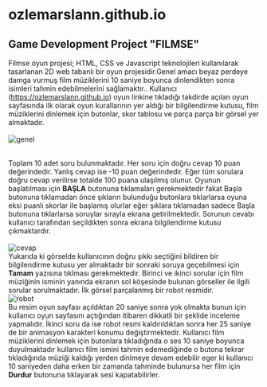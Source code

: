 # ozlemarslann.github.io
## Game Development Project "FILMSE" <br>
  Filmse oyun projesi; HTML, CSS ve Javascript teknolojileri kullanılarak tasarlanan 2D web tabanlı bir oyun projesidir.Genel amacı beyaz perdeye damga vurmuş film müziklerini 10 saniye boyunca dinlendikten sonra 
  isimleri tahmin edebilmelerini sağlamaktır.. Kullanıcı (https://ozlemarslann.github.io) oyun linkine tıkladığı
  takdirde açılan oyun sayfasında ilk olarak oyun kurallarının yer aldığı bir bilgilendirme kutusu, film müziklerini dinlemek için butonlar, skor tablosu ve parça parça bir görsel yer almaktadır.<br/> <br/>
  ![genel](https://github.com/ozlemarslann/ozlemarslann.github.io/assets/110686757/fa43363f-b912-490d-b7ee-1acabc2e6267)

  <br/>Toplam 10 adet soru bulunmaktadır. Her soru için doğru cevap 10 puan değerindedir. Yanlış cevap ise -10 puan değerindedir. Eğer tüm sorulara doğru cevap verilirse totalde 100 puana ulaşılmış olunur. 
  Oyunun başlatılması için **BAŞLA** butonuna tıklamaları gerekmektedir fakat Başla butonuna tıklamadan önce şıkların bulunduğu butonlara tıklarlarsa oyuna eksi puanlı skorlar ile başlamış olurlar eğer şıklara tıklamadan sadece Başla butonuna tıklarlarsa soruylar sırayla ekrana getirilmektedir. Sorunun cevabı kullanıcı tarafından seçildikten  sonra ekrana bilgilendirme kutusu çıkmaktardır. <br/> 
  <br/>
  ![cevap](https://github.com/ozlemarslann/ozlemarslann.github.io/assets/110686757/6a4baa1b-2905-4d4e-8110-299532655b21) <br/>
  Yukarıda ki görselde kullanıcının doğru şıkkı seçtiğini bildiren bir bilgilendirme kutusu yer almaktadır bir sonraki soruya geçebilmesi için **Tamam** yazısına tıklması gerekmektedir.
  Birinci ve ikinci sorular için  film müziğinin isminin yanında ekranın sol köşesinde bulunan görseller ile ilgili sorular sorulmaktadır. İlk görsel parçalanmış bir robot resmidir. <br/> 
  ![robot](https://github.com/ozlemarslann/ozlemarslann.github.io/assets/110686757/930b9452-c989-48c7-8c6a-e2997e9415d2)
  <br/>
  Bu resim oyun sayfası açıldıktan 20 saniye sonra yok olmakta bunun için kullanıcı oyun sayfasını açtığından itibaren dikkatli bir şeklide inceleme yapmalıdır.
  İkinci soru da ise robot resmi kaldırıldıktan sonra her 25 saniye de bir animasyon karakteri konumu değiştirmektedir. Kullanıcı film müziklerini dinlemek için butonlara tıkladığında o ses 10 saniye boyunca duyulmaktadır kullanıcı film ismini tahmin edemediğinde o butona tekrar tıkladığında müziği kaldığı yerden dinlmeye devam edebilir eger ki kullanıcı 10 saniyeden daha erken bir zamanda tahminde bulunursa her film için **Durdur** butonuna tıklayarak sesi kapatabilirler.

